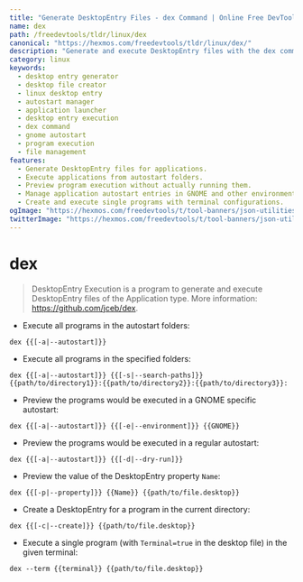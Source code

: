 ```yaml
---
title: "Generate DesktopEntry Files - dex Command | Online Free DevTools by Hexmos"
name: dex
path: /freedevtools/tldr/linux/dex
canonical: "https://hexmos.com/freedevtools/tldr/linux/dex/"
description: "Generate and execute DesktopEntry files with the dex command.  Manage application autostart, preview executions, and create desktop entries easily. Free online tool, no registration required."
category: linux
keywords:
  - desktop entry generator
  - desktop file creator
  - linux desktop entry
  - autostart manager
  - application launcher
  - desktop entry execution
  - dex command
  - gnome autostart
  - program execution
  - file management
features:
  - Generate DesktopEntry files for applications.
  - Execute applications from autostart folders.
  - Preview program execution without actually running them.
  - Manage application autostart entries in GNOME and other environments.
  - Create and execute single programs with terminal configurations.
ogImage: "https://hexmos.com/freedevtools/t/tool-banners/json-utilities-banner.png"
twitterImage: "https://hexmos.com/freedevtools/t/tool-banners/json-utilities-banner.png"
---
```


# dex

> DesktopEntry Execution is a program to generate and execute DesktopEntry files of the Application type.
> More information: <https://github.com/jceb/dex>.

- Execute all programs in the autostart folders:

`dex {{[-a|--autostart]}}`

- Execute all programs in the specified folders:

`dex {{[-a|--autostart]}} {{[-s|--search-paths]}} {{path/to/directory1}}:{{path/to/directory2}}:{{path/to/directory3}}:`

- Preview the programs would be executed in a GNOME specific autostart:

`dex {{[-a|--autostart]}} {{[-e|--environment]}} {{GNOME}}`

- Preview the programs would be executed in a regular autostart:

`dex {{[-a|--autostart]}} {{[-d|--dry-run]}}`

- Preview the value of the DesktopEntry property `Name`:

`dex {{[-p|--property]}} {{Name}} {{path/to/file.desktop}}`

- Create a DesktopEntry for a program in the current directory:

`dex {{[-c|--create]}} {{path/to/file.desktop}}`

- Execute a single program (with `Terminal=true` in the desktop file) in the given terminal:

`dex --term {{terminal}} {{path/to/file.desktop}}`
